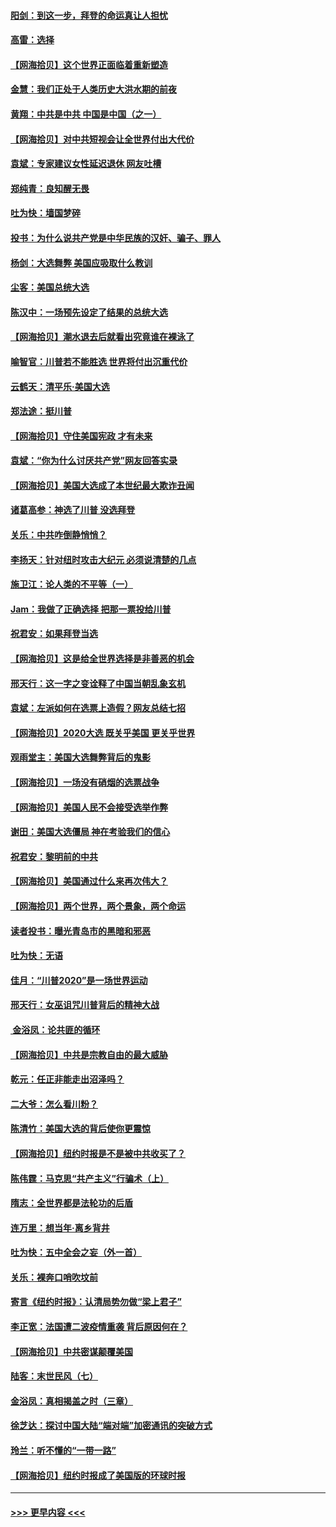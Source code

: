 #### [阳剑：到这一步，拜登的命运真让人担忧](../pages/nsc993/n12549093.md?t=11151151) 
#### [高雷：选择](../pages/nsc993/n12549087.md?t=11151151) 
#### [【网海拾贝】这个世界正面临着重新塑造](../pages/nsc993/n12548326.md?t=11151151) 
#### [金慧：我们正处于人类历史大洪水期的前夜](../pages/nsc993/n12547914.md?t=11151151) 
#### [黄翔：中共是中共 中国是中国（之一）](../pages/nsc993/n12547576.md?t=11151151) 
#### [【网海拾贝】对中共短视会让全世界付出大代价](../pages/nsc993/n12546043.md?t=11151151) 
#### [袁斌：专家建议女性延迟退休 网友吐槽](../pages/nsc993/n12545424.md?t=11151151) 
#### [郑纯青：良知醒无畏](../pages/nsc993/n12545394.md?t=11151151) 
#### [吐为快：墙国梦碎](../pages/nsc993/n12545309.md?t=11151151) 
#### [投书：为什么说共产党是中华民族的汉奸、骗子、罪人](../pages/nsc993/n12545089.md?t=11151151) 
#### [杨剑：大选舞弊 美国应吸取什么教训](../pages/nsc993/n12543937.md?t=11151151) 
#### [尘客：美国总统大选](../pages/nsc993/n12543828.md?t=11151151) 
#### [陈汉中：一场预先设定了结果的总统大选](../pages/nsc993/n12543564.md?t=11151151) 
#### [【网海拾贝】潮水退去后就看出究竟谁在裸泳了](../pages/nsc993/n12543321.md?t=11151151) 
#### [喻智官：川普若不能胜选 世界将付出沉重代价](../pages/nsc993/n12541352.md?t=11151151) 
#### [云鹤天：清平乐‧美国大选](../pages/nsc993/n12540916.md?t=11151151) 
#### [郑法途：挺川普](../pages/nsc993/n12540898.md?t=11151151) 
#### [【网海拾贝】守住美国宪政 才有未来](../pages/nsc993/n12540423.md?t=11151151) 
#### [袁斌：“你为什么讨厌共产党”网友回答实录](../pages/nsc993/n12540208.md?t=11151151) 
#### [【网海拾贝】美国大选成了本世纪最大欺诈丑闻](../pages/nsc993/n12538029.md?t=11151151) 
#### [诸葛高参：神选了川普 没选拜登](../pages/nsc993/n12537664.md?t=11151151) 
#### [关乐：中共咋倒静悄悄？](../pages/nsc993/n12537615.md?t=11151151) 
#### [李扬天：针对纽时攻击大纪元 必须说清楚的几点](../pages/nsc993/n12536001.md?t=11151151) 
#### [施卫江：论人类的不平等（一）](../pages/nsc993/n12535700.md?t=11151151) 
#### [Jam：我做了正确选择 把那一票投给川普](../pages/nsc993/n12535743.md?t=11151151) 
#### [祝君安：如果拜登当选](../pages/nsc993/n12535726.md?t=11151151) 
#### [【网海拾贝】这是给全世界选择是非善恶的机会](../pages/nsc993/n12535061.md?t=11151151) 
#### [邢天行：这一字之变诠释了中国当朝乱象玄机](../pages/nsc993/n12533446.md?t=11151151) 
#### [袁斌：左派如何在选票上造假？网友总结七招](../pages/nsc993/n12533180.md?t=11151151) 
#### [【网海拾贝】2020大选 既关乎美国 更关乎世界](../pages/nsc993/n12533161.md?t=11151151) 
#### [观雨堂主：美国大选舞弊背后的鬼影](../pages/nsc993/n12533153.md?t=11151151) 
#### [【网海拾贝】一场没有硝烟的选票战争](../pages/nsc993/n12531883.md?t=11151151) 
#### [【网海拾贝】美国人民不会接受选举作弊](../pages/nsc993/n12528850.md?t=11151151) 
#### [谢田：美国大选僵局 神在考验我们的信心](../pages/nsc993/n12527932.md?t=11151151) 
#### [祝君安：黎明前的中共](../pages/nsc993/n12524071.md?t=11151151) 
#### [【网海拾贝】美国通过什么来再次伟大？](../pages/nsc993/n12523844.md?t=11151151) 
#### [【网海拾贝】两个世界，两个景象，两个命运](../pages/nsc993/n12521419.md?t=11151151) 
#### [读者投书：曝光青岛市的黑暗和邪恶](../pages/nsc993/n12520988.md?t=11151151) 
#### [吐为快：无语](../pages/nsc993/n12518588.md?t=11151151) 
#### [佳月：“川普2020”是一场世界运动](../pages/nsc993/n12518581.md?t=11151151) 
#### [邢天行：女巫诅咒川普背后的精神大战](../pages/nsc993/n12517257.md?t=11151151) 
#### [ 金浴凤：论共匪的循环](../pages/nsc993/n12517133.md?t=11151151) 
#### [【网海拾贝】中共是宗教自由的最大威胁](../pages/nsc993/n12516879.md?t=11151151) 
#### [乾元：任正非能走出沼泽吗？](../pages/nsc993/n12515831.md?t=11151151) 
#### [二大爷：怎么看川粉？](../pages/nsc993/n12515820.md?t=11151151) 
#### [陈清竹：美国大选的背后使你更震惊](../pages/nsc993/n12515589.md?t=11151151) 
#### [【网海拾贝】纽约时报是不是被中共收买了？](../pages/nsc993/n12515122.md?t=11151151) 
#### [陈伟霆：马克思“共产主义”行骗术（上）](../pages/nsc993/n12510217.md?t=11151151) 
#### [隋志：全世界都是法轮功的后盾](../pages/nsc993/n12510636.md?t=11151151) 
#### [连万里：想当年‧离乡背井](../pages/nsc993/n12510623.md?t=11151151) 
#### [吐为快：五中全会之妄（外一首）](../pages/nsc993/n12510470.md?t=11151151) 
#### [关乐：裸奔口哨吹坟前](../pages/nsc993/n12510403.md?t=11151151) 
#### [寄言《纽约时报》：认清局势勿做“梁上君子”](../pages/nsc993/n12510042.md?t=11151151) 
#### [李正宽：法国遭二波疫情重袭 背后原因何在？](../pages/nsc993/n12509971.md?t=11151151) 
#### [【网海拾贝】中共密谋颠覆美国](../pages/nsc993/n12509816.md?t=11151151) 
#### [陆客：末世民风（七）](../pages/nsc993/n12507822.md?t=11151151) 
#### [金浴凤：真相揭盖之时（三章）](../pages/nsc993/n12507804.md?t=11151151) 
#### [徐芝达：探讨中国大陆“端对端”加密通讯的突破方式](../pages/nsc993/n12507682.md?t=11151151) 
#### [玲兰：听不懂的“一带一路”](../pages/nsc993/n12507669.md?t=11151151) 
#### [【网海拾贝】纽约时报成了美国版的环球时报](../pages/nsc993/n12507053.md?t=11151151) 

----
#### [ >>> 更早内容 <<< ](../indexes/nsc993-earlier.md)
